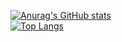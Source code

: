 [![Anurag's GitHub stats](https://github-readme-stats.vercel.app/api?username=HolmanDev&show_icons=true&theme=dark)](https://github.com/HolmanDev/github-readme-stats)  
[![Top Langs](https://github-readme-stats.vercel.app/api/top-langs/?username=HolmanDev&show_icons=true&theme=dark)](https://github.com/HolmanDev/github-readme-stats)
<!--
**HolmanDev/HolmanDev** is a ✨ _special_ ✨ repository because its `README.md` (this file) appears on your GitHub profile.

Here are some ideas to get you started:

- 🔭 I’m currently working on ...
- 🌱 I’m currently learning ...
- 👯 I’m looking to collaborate on ...
- 🤔 I’m looking for help with ...
- 💬 Ask me about ...
- 📫 How to reach me: ...
- 😄 Pronouns: ...
- ⚡ Fun fact: ...
-->
